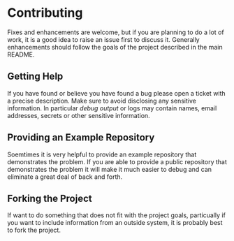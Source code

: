 # Contributing

Fixes and enhancements are welcome, but if you are planning to do a lot of work, it is a good idea to raise an issue first to discuss it. 
Generally enhancements should follow the goals of the project described in the main README.

## Getting Help

If you have found or believe you have found a bug please open a ticket with a precise description. Make sure to avoid disclosing any sensitive information. In particular _debug output_ or logs may contain names, email addresses, secrets or other sensitive information.

## Providing an Example Repository

Soemtimes it is very helpful to provide an example repository that demonstrates the problem. If you are able to provide a public repository that demonstrates the problem it will make it much easier to debug and can eliminate a great deal of back and forth.

## Forking the Project

If want to do something that does not fit with the project goals, particually if you want to include information from an outside system, it is probably best to fork the project.
